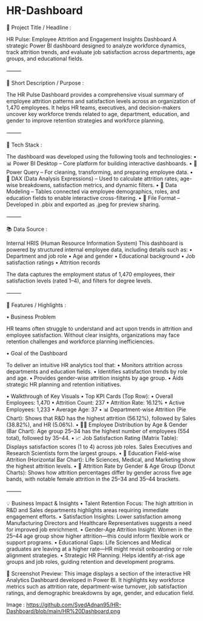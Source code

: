 # HR-Dashboard

📌 Project Title / Headline :

HR Pulse: Employee Attrition and Engagement Insights Dashboard
A strategic Power BI dashboard designed to analyze workforce dynamics, track attrition trends, and evaluate job satisfaction across departments, age groups, and educational fields.

⸻

📄 Short Description / Purpose :

The HR Pulse Dashboard provides a comprehensive visual summary of employee attrition patterns and satisfaction levels across an organization of 1,470 employees. It helps HR teams, executives, and decision-makers uncover key workforce trends related to age, department, education, and gender to improve retention strategies and workforce planning.

⸻

🧰 Tech Stack :

The dashboard was developed using the following tools and technologies:
	•	📊 Power BI Desktop – Core platform for building interactive dashboards.
	•	🧹 Power Query – For cleaning, transforming, and preparing employee data.
	•	🧠 DAX (Data Analysis Expressions) – Used to calculate attrition rates, age-wise breakdowns, satisfaction metrics, and dynamic filters.
	•	🔗 Data Modeling – Tables connected via employee demographics, roles, and education fields to enable interactive cross-filtering.
	•	📁 File Format – Developed in .pbix and exported as .jpeg for preview sharing.

⸻

📚 Data Source :

Internal HRIS (Human Resource Information System)
This dashboard is powered by structured internal employee data, including details such as:
	•	Department and job role
	•	Age and gender
	•	Educational background
	•	Job satisfaction ratings
	•	Attrition records

The data captures the employment status of 1,470 employees, their satisfaction levels (rated 1–4), and filters for degree levels.

⸻

🌟 Features / Highlights :

• Business Problem

HR teams often struggle to understand and act upon trends in attrition and employee satisfaction. Without clear insights, organizations may face retention challenges and workforce planning inefficiencies.

• Goal of the Dashboard

To deliver an intuitive HR analytics tool that:
	•	Monitors attrition across departments and education fields.
	•	Identifies satisfaction trends by role and age.
	•	Provides gender-wise attrition insights by age group.
	•	Aids strategic HR planning and retention initiatives.

• Walkthrough of Key Visuals
	•	Top KPI Cards (Top Row):
	•	Overall Employees: 1,470
	•	Attrition Count: 237
	•	Attrition Rate: 16.12%
	•	Active Employees: 1,233
	•	Average Age: 37
	•	📊 Department-wise Attrition (Pie Chart):
Shows that R&D has the highest attrition (56.12%), followed by Sales (38.82%), and HR (5.06%).
	•	👩‍💼 Employee Distribution by Age & Gender (Bar Chart):
Age group 25–34 has the highest number of employees (554 total), followed by 35–44.
	•	📈 Job Satisfaction Rating (Matrix Table):
Displays satisfaction scores (1 to 4) across job roles. Sales Executives and Research Scientists form the largest groups.
	•	📘 Education Field-wise Attrition (Horizontal Bar Chart):
Life Sciences, Medical, and Marketing show the highest attrition levels.
	•	🚻 Attrition Rate by Gender & Age Group (Donut Charts):
Shows how attrition percentages differ by gender across five age bands, with notable female attrition in the 25–34 and 35–44 brackets.

⸻

💡 Business Impact & Insights
	•	Talent Retention Focus: The high attrition in R&D and Sales departments highlights areas requiring immediate engagement efforts.
	•	Satisfaction Insights: Lower satisfaction among Manufacturing Directors and Healthcare Representatives suggests a need for improved job enrichment.
	•	Gender-Age Attrition Insight: Women in the 25–44 age group show higher attrition—this could inform flexible work or support programs.
	•	Educational Gaps: Life Sciences and Medical graduates are leaving at a higher rate—HR might revisit onboarding or role alignment strategies.
	•	Strategic HR Planning: Helps identify at-risk age groups and job roles, guiding retention and development programs.

 📌 Screenshot Preview:
This image displays a section of the interactive HR Analytics Dashboard developed in Power BI. It highlights key workforce metrics such as attrition rate, department-wise turnover, job satisfaction ratings, and demographic breakdowns by age, gender, and education field.

Image : https://github.com/SyedAdnan95/HR-Dashboard/blob/main/HR%20Dashboard.png

